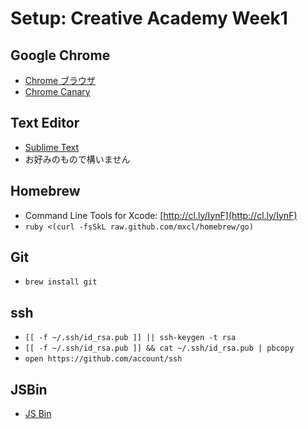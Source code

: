 # Setup: Creative Academy Week1

## Google Chrome

- [Chrome ブラウザ](https://www.google.com/intl/ja/chrome/browser/?hl=ja)
- [Chrome Canary](https://tools.google.com/dlpage/chromesxs)

## Text Editor

- [Sublime Text](http://www.sublimetext.com/2)
- お好みのもので構いません

## Homebrew

- Command Line Tools for Xcode: [http://cl.ly/IynF](http://cl.ly/IynF)
- `ruby <(curl -fsSkL raw.github.com/mxcl/homebrew/go)`

## Git

- `brew install git`

## ssh

- `[[ -f ~/.ssh/id_rsa.pub ]] || ssh-keygen -t rsa`
- `[[ -f ~/.ssh/id_rsa.pub ]] && cat ~/.ssh/id_rsa.pub | pbcopy`
-  `open https://github.com/account/ssh`

## JSBin

- [JS Bin](http://jsbin.com/welcome/1/edit)